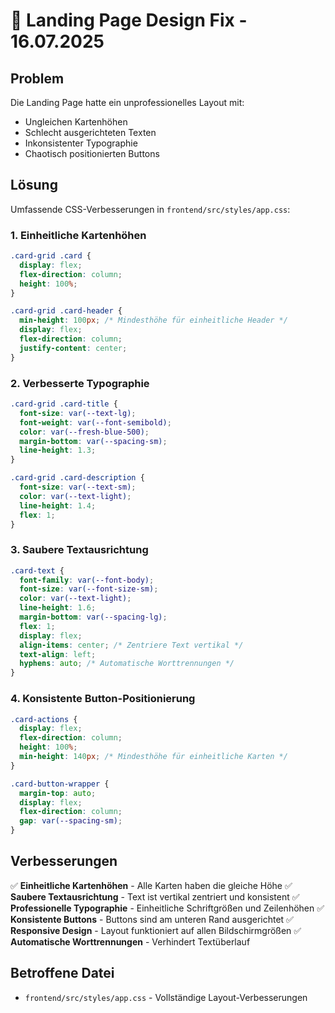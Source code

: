# 🎨 Landing Page Design Fix - 16.07.2025

## Problem
Die Landing Page hatte ein unprofessionelles Layout mit:
- Ungleichen Kartenhöhen
- Schlecht ausgerichteten Texten
- Inkonsistenter Typographie
- Chaotisch positionierten Buttons

## Lösung
Umfassende CSS-Verbesserungen in `frontend/src/styles/app.css`:

### 1. Einheitliche Kartenhöhen
```css
.card-grid .card {
  display: flex;
  flex-direction: column;
  height: 100%;
}

.card-grid .card-header {
  min-height: 100px; /* Mindesthöhe für einheitliche Header */
  display: flex;
  flex-direction: column;
  justify-content: center;
}
```

### 2. Verbesserte Typographie
```css
.card-grid .card-title {
  font-size: var(--text-lg);
  font-weight: var(--font-semibold);
  color: var(--fresh-blue-500);
  margin-bottom: var(--spacing-sm);
  line-height: 1.3;
}

.card-grid .card-description {
  font-size: var(--text-sm);
  color: var(--text-light);
  line-height: 1.4;
  flex: 1;
}
```

### 3. Saubere Textausrichtung
```css
.card-text {
  font-family: var(--font-body);
  font-size: var(--font-size-sm);
  color: var(--text-light);
  line-height: 1.6;
  margin-bottom: var(--spacing-lg);
  flex: 1;
  display: flex;
  align-items: center; /* Zentriere Text vertikal */
  text-align: left;
  hyphens: auto; /* Automatische Worttrennungen */
}
```

### 4. Konsistente Button-Positionierung
```css
.card-actions {
  display: flex;
  flex-direction: column;
  height: 100%;
  min-height: 140px; /* Mindesthöhe für einheitliche Karten */
}

.card-button-wrapper {
  margin-top: auto;
  display: flex;
  flex-direction: column;
  gap: var(--spacing-sm);
}
```

## Verbesserungen
✅ **Einheitliche Kartenhöhen** - Alle Karten haben die gleiche Höhe
✅ **Saubere Textausrichtung** - Text ist vertikal zentriert und konsistent
✅ **Professionelle Typographie** - Einheitliche Schriftgrößen und Zeilenhöhen
✅ **Konsistente Buttons** - Buttons sind am unteren Rand ausgerichtet
✅ **Responsive Design** - Layout funktioniert auf allen Bildschirmgrößen
✅ **Automatische Worttrennungen** - Verhindert Textüberlauf

## Betroffene Datei
- `frontend/src/styles/app.css` - Vollständige Layout-Verbesserungen
